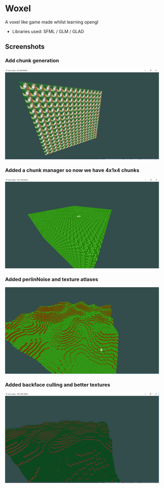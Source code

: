 # Woxel
A voxel like game made whilst learning opengl

- Libraries used: SFML / GLM / GLAD

## Screenshots

### Add chunk generation
![](screenshots/first_chunk.png)

### Added a chunk manager so now we have 4x1x4 chunks
![](screenshots/chunk_manager_4x4chunks.png)

### Added perlinNoise and texture atlases
![](screenshots/added_perlinNoise_and_textureAtlas.png)

### Added backface culling and better textures

![](screenshots/added_culling_and_better_textures.png)
